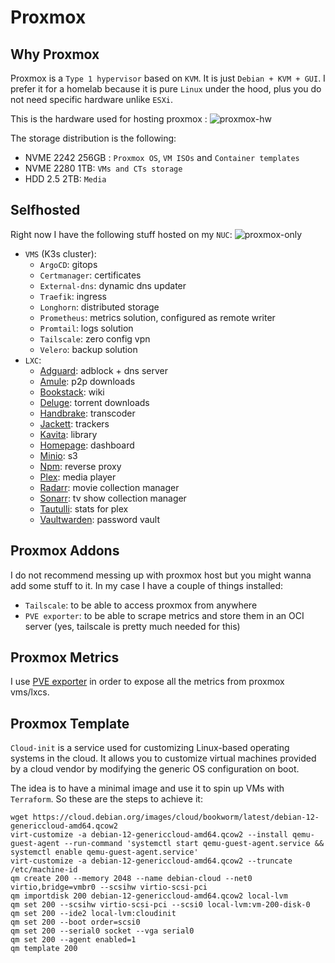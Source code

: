 # Proxmox

## Why Proxmox
Proxmox is a `Type 1 hypervisor` based on `KVM`. It is just `Debian + KVM + GUI`. I prefer it for a homelab because it is pure `Linux` under the hood, plus you do not need specific hardware unlike `ESXi`.

This is the hardware used for hosting proxmox :
![proxmox-hw](https://github.com/user-attachments/assets/52d64f7f-adcc-47c4-8ab5-a477c270549c)

The storage distribution is the following:

- NVME 2242 256GB : ``Proxmox OS``, ``VM ISOs`` and ``Container templates``
- NVME 2280 1TB: ``VMs and CTs storage``
- HDD 2.5 2TB: ``Media``

 ## Selfhosted
 Right now I have the following stuff hosted on my `NUC`:
![proxmox-only](https://github.com/user-attachments/assets/cb60ca76-07f9-4811-a177-aca02df8119f)
- ``VMS`` (K3s cluster):
  - ``ArgoCD``: gitops
  - ``Certmanager``: certificates
  - ``External-dns``: dynamic dns updater
  - ``Traefik``: ingress
  - ``Longhorn``: distributed storage
  - ``Prometheus``: metrics solution, configured as remote writer
  - ``Promtail``: logs solution
  - ``Tailscale``: zero config vpn
  - ``Velero``: backup solution
- ``LXC``:
  - [Adguard](/docker/adguard): adblock + dns server
  - [Amule](/docker/amule): p2p downloads
  - [Bookstack](/docker/bookstack): wiki
  - [Deluge](/docker/deluge): torrent downloads
  - [Handbrake](/docker/handbrake): transcoder
  - [Jackett](/docker/jackett): trackers
  - [Kavita](/docker/kavita): library
  - [Homepage](/docker/homepage): dashboard
  - [Minio](/docker/minio): s3 
  - [Npm](/docker/nginx): reverse proxy
  - [Plex](/docker/plex): media player
  - [Radarr](/docker/radarr): movie collection manager
  - [Sonarr](/docker/sonarr): tv show collection manager
  - [Tautulli](/docker/tautulli): stats for plex
  - [Vaultwarden](/docker/vaultwarden): password vault

 ## Proxmox Addons
I do not recommend messing up with proxmox host but you might wanna add some stuff to it. In my case I have a couple of things installed:

- ``Tailscale``: to be able to access proxmox from anywhere
- ``PVE exporter``: to be able to scrape metrics and store them in an OCI server (yes, tailscale is pretty much needed for this)

 ## Proxmox Metrics
I use [PVE exporter](/observability/prometheus/README.md) in order to expose all the metrics from proxmox vms/lxcs.

## Proxmox Template
``Cloud-init`` is a service used for customizing Linux-based operating systems in the cloud. It allows you to customize virtual machines provided by a cloud vendor by modifying the generic OS configuration on boot.
 
The idea is to have a minimal image and use it to spin up VMs with `Terraform`. So these are the steps to achieve it:
```
wget https://cloud.debian.org/images/cloud/bookworm/latest/debian-12-genericcloud-amd64.qcow2
virt-customize -a debian-12-genericcloud-amd64.qcow2 --install qemu-guest-agent --run-command 'systemctl start qemu-guest-agent.service && systemctl enable qemu-guest-agent.service'
virt-customize -a debian-12-genericcloud-amd64.qcow2 --truncate /etc/machine-id
qm create 200 --memory 2048 --name debian-cloud --net0 virtio,bridge=vmbr0 --scsihw virtio-scsi-pci
qm importdisk 200 debian-12-genericcloud-amd64.qcow2 local-lvm
qm set 200 --scsihw virtio-scsi-pci --scsi0 local-lvm:vm-200-disk-0   
qm set 200 --ide2 local-lvm:cloudinit
qm set 200 --boot order=scsi0
qm set 200 --serial0 socket --vga serial0
qm set 200 --agent enabled=1
qm template 200
```
